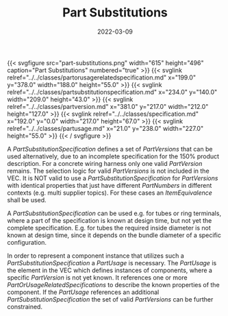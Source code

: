 ﻿---
title: Part Substitutions
toc: false
type: specs
layout: diagram
date: "2022-03-09"
draft: false
specification: VEC
version: 2.0.0
documentType: "Recommendation"
elementType: Diagram
classes:
  - PartOrUsageRelatedSpecification
  - PartSubstitutionSpecification
  - PartVersion
  - Specification
  - PartUsage
menu:
  VEC-2.0.0:    
    parent: general-component-data
    identifier: general-component-data/part-substitutions
    weight: 1004006 

# Prev/next pager order (if `docs_section_pager` enabled in `params.toml`)
weight: 1004006
---
{{< svgfigure src="part-substitutions.png" width="615" height="496" caption="Part Substitutions" numbered="true" >}}
  {{< svglink relref="../../classes/partorusagerelatedspecification.md" x="199.0" y="378.0" width="188.0" height="55.0" >}}
  {{< svglink relref="../../classes/partsubstitutionspecification.md" x="234.0" y="140.0" width="209.0" height="43.0" >}}
  {{< svglink relref="../../classes/partversion.md" x="381.0" y="217.0" width="212.0" height="127.0" >}}
  {{< svglink relref="../../classes/specification.md" x="192.0" y="0.0" width="217.0" height="67.0" >}}
  {{< svglink relref="../../classes/partusage.md" x="21.0" y="238.0" width="227.0" height="55.0" >}}
{{< / svgfigure >}}
<p> A <i>PartSubstitutionSpecification</i> defines a set of <i>PartVersions</i> that can be used alternatively, due to an incomplete specification for the 150% product description. For a concrete wiring harness only one valid <i>PartVersion</i> remains. The selection logic for valid <i>PartVersions</i> is not included in the VEC. It is NOT valid to use a <i>PartSubstitutionSpecification</i> for <i>PartVersions</i> with identical properties that just have different <i>PartNumbers</i> in different contexts (e.g. multi supplier topics). For these cases an <i>ItemEquivalence </i>shall be used.      </p>      <p> A <i>PartSubstitutionSpecification </i>can be used e.g. for tubes or ring terminals, where a part of the specification is known at design time, but not yet the complete specification. E.g. for tubes the required inside diameter is not known at design time, since it depends on the bundle diameter of a specific configuration.      </p>      <p> In order to represent a component instance that utilizes such a <i>PartSubstitutionSpecification</i> a <i>PartUsage </i>is necessary. The <i>PartUsage </i>is the element in the VEC which defines instances of components, where a specific <i>PartVersion</i> is not yet known. It references one or more <i>PartOrUsageRelatedSpecifications</i> to describe the known properties of the component. If the <i>PartUsage</i> references an additional <i>PartSubstitutionSpecification </i>the set of valid <i>PartVersions</i> can be further constrained.      </p>